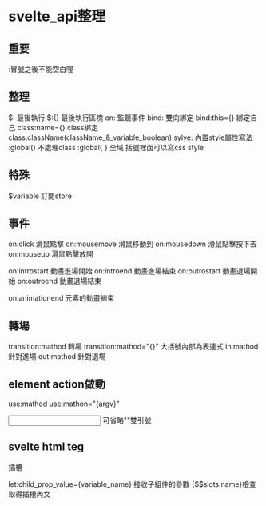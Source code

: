 # svelte_api整理

## 重要
:冒號之後不能空白喔

## 整理
$:     最後執行
$:{}   最後執行區塊
on:    監聽事件
bind:  雙向綁定
bind:this={}  綁定自己
class:name={}   class綁定
class:className(className_&_variable_boolean)
sylye: 內置style屬性寫法
:global() 不處理class
:global{ } 全域  括號裡面可以寫css style

## 特殊
$variable 訂閱store


## 事件
on:click      滑鼠點擊
on:mousemove  滑鼠移動到
on:mousedown  滑鼠點擊按下去
on:mouseup    滑鼠點擊放開

on:introstart  動畫進場開始
on:introend    動畫進場結束
on:outrostart  動畫退場開始
on:outroend    動畫退場結束

on:animationend 元素的動畫結束

## 轉場
transition:mathod         轉場
transition:mathod="{}"   大括號內部為表達式
in:mathod    針對進場
out:mathod   針對退場

## element action做動
use:mathod
use:mathon="{argv}"

<input on:keydown={handleKeydown}> 可省略""雙引號

## svelte html teg
<slot name="address">  插槽

let:child_prop_value={variable_name}  接收子組件的參數
{$$slots.name}檢查取得插槽內文